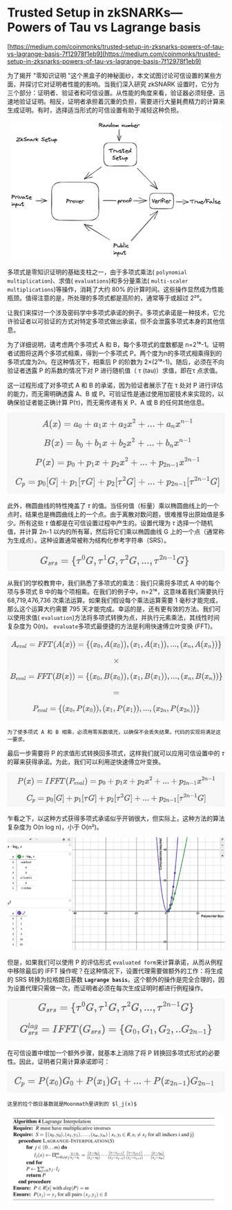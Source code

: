 # Trusted Setup in zkSNARKs— Powers of Tau vs Lagrange basis

[https://medium.com/coinmonks/trusted-setup-in-zksnarks-powers-of-tau-vs-lagrange-basis-7f12978f1eb9](https://medium.com/coinmonks/trusted-setup-in-zksnarks-powers-of-tau-vs-lagrange-basis-7f12978f1eb9)

为了揭开 "零知识证明 "这个黑盒子的神秘面纱，本文试图讨论可信设置的某些方面，并探讨它对证明者性能的影响。当我们深入研究 zkSNARK 设置时，它分为三个部分：证明者、验证者和可信设置。从性能的角度来看，验证器必须轻便、迅速地验证证明。相反，证明者承担着沉重的负担，需要进行大量耗费精力的计算来生成证明。有时，选择适当形式的可信设置有助于减轻这种负担。

![Untitled](Trusted%20Setup%20in%20zkSNARKs%E2%80%94%20Powers%20of%20Tau%20vs%20Lagran%20b2a4a076a9704af2b13a89e57f098f64/Untitled.png)

多项式是零知识证明的基础支柱之一，由于多项式乘法( `polynomial multiplication`)、求值( `evaluations`)和多分量乘法( `multi-scaler multiplications`)等操作，消耗了大约 80% 的计算时间。这些操作显然成为性能瓶颈。值得注意的是，所处理的多项式都是高阶的，通常等于或超过 2²⁰。

让我们来探讨一个涉及密码学中多项式承诺的例子。多项式承诺是一种技术，它允许验证者以可验证的方式对特定多项式做出承诺，但不会泄露多项式本身的其他信息。

为了详细说明，请考虑两个多项式 A 和 B，每个多项式的度数都是 n=2¹⁸-1。证明者试图将这两个多项式相乘，得到一个多项式 P。两个度为n的多项式相乘得到的多项式度为2n。在这种情况下，相乘后 P 的阶数为 2×(2¹⁸-1)。随后，必须在不向验证者透露 P 的系数的情况下对 P 进行随机值（ τ (tau)）求值，即在τ 点求值。

这一过程形成了对多项式 A 和 B 的承诺，因为验证者展示了在 τ 处对 P 进行评估的能力，而无需明确透露 A、B 或 P。可验证性是通过使用加密技术来实现的，以确保验证者能正确计算 P(τ)，而无需传递有关 P、A 或 B 的任何其他信息。

![Untitled](Trusted%20Setup%20in%20zkSNARKs%E2%80%94%20Powers%20of%20Tau%20vs%20Lagran%20b2a4a076a9704af2b13a89e57f098f64/Untitled%201.png)

此外，椭圆曲线的特性掩盖了 $\tau$ 的值。当任何值（标量）乘以椭圆曲线上的一个点时，结果也是椭圆曲线上的一个点。由于离散对数问题，很难推导出原始值是多少。所有这些  $\tau$ 值都是在可信设置过程中产生的。设置代理为  $\tau$ 选择一个随机值，并计算 2n-1 以内的所有幂，然后将它们乘以椭圆曲线 G 上的一个点（通常称为生成点）。这种设置通常被称为结构化参考字符串（SRS）。

![Untitled](Trusted%20Setup%20in%20zkSNARKs%E2%80%94%20Powers%20of%20Tau%20vs%20Lagran%20b2a4a076a9704af2b13a89e57f098f64/Untitled%202.png)

从我们的学校教育中，我们熟悉了多项式的乘法：我们只需将多项式 A 中的每个项与多项式 B 中的每个项相乘。在我们的例子中，n=2¹⁸，这意味着我们需要执行 68,719,476,736 次乘法运算。如果我们假设每个乘法运算需要 1 毫秒才能完成，那么这个运算大约需要 795 天才能完成。幸运的是，还有更有效的方法。我们可以使用求值( `evaluation`)方法将多项式转换为点，并执行元素乘法，其线性时间复杂度为 O(n)。 `evaluate`多项式最便捷的方法是利用快速傅立叶变换 (FFT)。

![Untitled](Trusted%20Setup%20in%20zkSNARKs%E2%80%94%20Powers%20of%20Tau%20vs%20Lagran%20b2a4a076a9704af2b13a89e57f098f64/Untitled%203.png)

`为了使多项式 A 和 B 相乘，必须用零系数填充，以确保不会丢失结果。代码的实现将满足这一要求。`

最后一步需要将 P 的求值形式转换回多项式，这样我们就可以应用可信设置中的 $\tau$ 的幂来获得承诺。为此，我们可以利用逆快速傅立叶变换。

![Untitled](Trusted%20Setup%20in%20zkSNARKs%E2%80%94%20Powers%20of%20Tau%20vs%20Lagran%20b2a4a076a9704af2b13a89e57f098f64/Untitled%204.png)

乍看之下，以这种方式获得多项式承诺似乎开销很大，但实际上，这种方法的算法复杂度为 O(n log n)，小于 O(n²)。

![Untitled](Trusted%20Setup%20in%20zkSNARKs%E2%80%94%20Powers%20of%20Tau%20vs%20Lagran%20b2a4a076a9704af2b13a89e57f098f64/Untitled%205.png)

但是，如果我们可以使用 P 的评估形式 `evaluated form`来计算承诺，从而从例程中移除最后的 IFFT 操作呢？在这种情况下，设置代理需要做额外的工作：将生成的 SRS 转换为拉格朗日基数 **`Lagrange basis`**。这个额外的操作是完全合理的，因为设置代理只需做一次，而证明者必须在每次生成证明时都进行例程操作。

![Untitled](Trusted%20Setup%20in%20zkSNARKs%E2%80%94%20Powers%20of%20Tau%20vs%20Lagran%20b2a4a076a9704af2b13a89e57f098f64/Untitled%206.png)

在可信设置中增加一个额外步骤，就基本上消除了将 P 转换回多项式形式的必要性。因此，证明者只需计算承诺即可：

![Untitled](Trusted%20Setup%20in%20zkSNARKs%E2%80%94%20Powers%20of%20Tau%20vs%20Lagran%20b2a4a076a9704af2b13a89e57f098f64/Untitled%207.png)

`这里的拉个朗日基数就是Moonmath里讲到的 $l_j(x)$`

![Untitled](../../../Moonmath+%20oi-wiki%20org%20fde9c8d4560441338455f7e19b9a0c13/Arithmetics%E5%9F%BA%E7%A1%80%20bb2261beb08441989d315d707d984ce3/Untitled%2010.png)